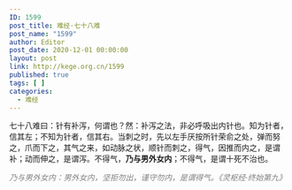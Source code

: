 ```yaml
---
ID: 1599
post_title: 难经·七十八难
post_name: "1599"
author: Editor
post_date: 2020-12-01 00:00:00
layout: post
link: http://kege.org.cn/1599
published: true
tags: [ ]
categories:
  - 难经
---
```

七十八难曰：针有补泻，何谓也？然：补泻之法，非必呼吸出内针也。知为针者，信其左；不知为针者，信其右。当刺之时，先以左手厌按所针荣俞之处，弹而努之，爪而下之，其气之来，如动脉之状，顺针而刺之，得气，因推而内之，是谓补；动而伸之，是谓泻。不得气，<strong>乃与男外女内</strong>；不得气，是谓十死不治也。

<span style="color: #808080;"><em>乃与男外女内：男外女内<span id="easy-footnote-1-254" class="easy-footnote-margin-adjust"></span>，坚拒勿出，谨守勿内，是谓得气。《灵枢经·终始第九》</em></span>